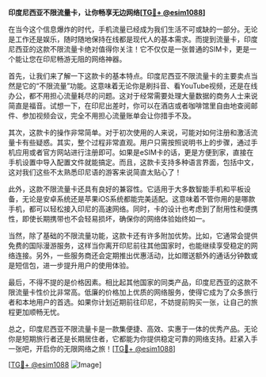 **印度尼西亚不限流量卡，让你畅享无边网络[[TG💪+ @esim1088](https://t.me/s/esim1088)]**

在当今这个信息爆炸的时代，手机流量已经成为我们生活不可或缺的一部分。无论是工作还是娱乐，随时随地保持在线都是现代人的基本需求。而提到流量卡，印度尼西亚的这款不限流量卡绝对值得你关注！它不仅仅是一张普通的SIM卡，更是一个能让您在印尼畅游无阻的网络神器。

首先，让我们来了解一下这款卡的基本特点。印度尼西亚不限流量卡的主要卖点当然是它的“不限流量”功能。这意味着无论你是刷抖音、看YouTube视频，还是在线办公，都不用担心流量耗尽的问题。这对于经常需要处理大量数据的商务人士来说简直是福音。试想一下，在印尼出差时，你可以在酒店或者咖啡馆里自由地查阅邮件、参加视频会议，完全不用担心流量账单会让你措手不及。

其次，这款卡的操作非常简单。对于初次使用的人来说，可能对如何注册和激活流量卡有些疑惑。其实，整个过程非常直观。用户只需按照说明书上的步骤，通过手机应用或者官方网站进行注册即可。如果是eSIM卡的话，更是方便到家，直接在手机设置中导入配置文件就能搞定。而且，这款卡支持多种语言界面，包括中文，这对我们这些不太熟悉印尼语的游客来说简直太贴心了！

此外，这款不限流量卡还具有良好的兼容性。它适用于大多数智能手机和平板设备，无论是安卓系统还是苹果iOS系统都能完美适配。这意味着不管你用的是哪款手机，都可以轻松接入印尼的高速网络。同时，卡的设计也考虑到了耐用性和便携性，即使长期携带也不会轻易损坏，确保你的网络体验始终如一。

当然，除了基础的不限流量功能，这款卡还有许多附加优势。比如，它通常会提供免费的国际漫游服务，这样当你离开印尼前往其他国家时，也能继续享受稳定的网络连接。另外，一些服务商还会定期推出优惠活动，比如赠送额外的通话分钟数或是短信包，进一步提升用户的使用体验。

最后，不得不提的是价格因素。相比起其他国家的同类产品，印度尼西亚的这款不限流量卡性价比非常高。低廉的价格加上优质的网络服务，使得它成为了众多旅行者和本地用户的首选。如果你计划近期前往印尼，不妨提前购买一张，让自己的旅程更加顺畅无忧。

总之，印度尼西亚不限流量卡是一款集便捷、高效、实惠于一体的优秀产品。无论你是短期旅行者还是长期居住者，它都能为你提供稳定可靠的网络支持。赶紧入手一张吧，开启你的无限网络之旅！[[TG💪+ @esim1088](https://t.me/s/esim1088)]

[[TG💪+ @esim1088](https://t.me/s/esim1088) ![Image](https://i.postimg.cc/4NQfJmqS/Snipaste-2025-05-13-00-14-12.png)]